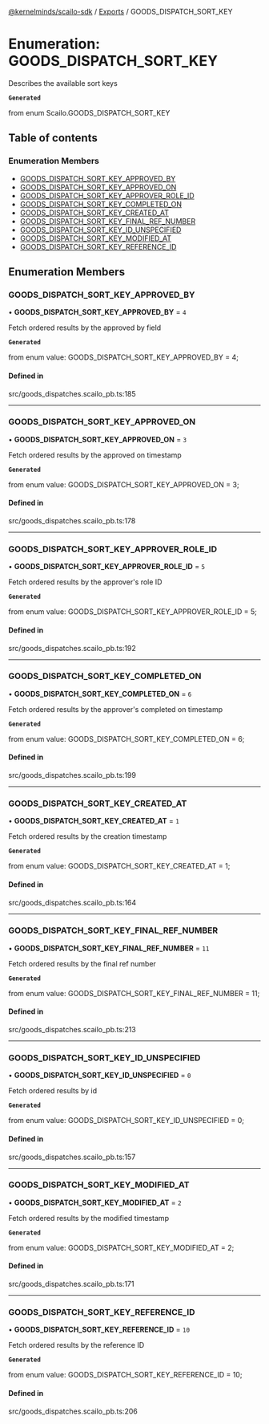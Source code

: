 [@kernelminds/scailo-sdk](../README.md) / [Exports](../modules.md) / GOODS\_DISPATCH\_SORT\_KEY

# Enumeration: GOODS\_DISPATCH\_SORT\_KEY

Describes the available sort keys

**`Generated`**

from enum Scailo.GOODS_DISPATCH_SORT_KEY

## Table of contents

### Enumeration Members

- [GOODS\_DISPATCH\_SORT\_KEY\_APPROVED\_BY](GOODS_DISPATCH_SORT_KEY.md#goods_dispatch_sort_key_approved_by)
- [GOODS\_DISPATCH\_SORT\_KEY\_APPROVED\_ON](GOODS_DISPATCH_SORT_KEY.md#goods_dispatch_sort_key_approved_on)
- [GOODS\_DISPATCH\_SORT\_KEY\_APPROVER\_ROLE\_ID](GOODS_DISPATCH_SORT_KEY.md#goods_dispatch_sort_key_approver_role_id)
- [GOODS\_DISPATCH\_SORT\_KEY\_COMPLETED\_ON](GOODS_DISPATCH_SORT_KEY.md#goods_dispatch_sort_key_completed_on)
- [GOODS\_DISPATCH\_SORT\_KEY\_CREATED\_AT](GOODS_DISPATCH_SORT_KEY.md#goods_dispatch_sort_key_created_at)
- [GOODS\_DISPATCH\_SORT\_KEY\_FINAL\_REF\_NUMBER](GOODS_DISPATCH_SORT_KEY.md#goods_dispatch_sort_key_final_ref_number)
- [GOODS\_DISPATCH\_SORT\_KEY\_ID\_UNSPECIFIED](GOODS_DISPATCH_SORT_KEY.md#goods_dispatch_sort_key_id_unspecified)
- [GOODS\_DISPATCH\_SORT\_KEY\_MODIFIED\_AT](GOODS_DISPATCH_SORT_KEY.md#goods_dispatch_sort_key_modified_at)
- [GOODS\_DISPATCH\_SORT\_KEY\_REFERENCE\_ID](GOODS_DISPATCH_SORT_KEY.md#goods_dispatch_sort_key_reference_id)

## Enumeration Members

### GOODS\_DISPATCH\_SORT\_KEY\_APPROVED\_BY

• **GOODS\_DISPATCH\_SORT\_KEY\_APPROVED\_BY** = ``4``

Fetch ordered results by the approved by field

**`Generated`**

from enum value: GOODS_DISPATCH_SORT_KEY_APPROVED_BY = 4;

#### Defined in

src/goods_dispatches.scailo_pb.ts:185

___

### GOODS\_DISPATCH\_SORT\_KEY\_APPROVED\_ON

• **GOODS\_DISPATCH\_SORT\_KEY\_APPROVED\_ON** = ``3``

Fetch ordered results by the approved on timestamp

**`Generated`**

from enum value: GOODS_DISPATCH_SORT_KEY_APPROVED_ON = 3;

#### Defined in

src/goods_dispatches.scailo_pb.ts:178

___

### GOODS\_DISPATCH\_SORT\_KEY\_APPROVER\_ROLE\_ID

• **GOODS\_DISPATCH\_SORT\_KEY\_APPROVER\_ROLE\_ID** = ``5``

Fetch ordered results by the approver's role ID

**`Generated`**

from enum value: GOODS_DISPATCH_SORT_KEY_APPROVER_ROLE_ID = 5;

#### Defined in

src/goods_dispatches.scailo_pb.ts:192

___

### GOODS\_DISPATCH\_SORT\_KEY\_COMPLETED\_ON

• **GOODS\_DISPATCH\_SORT\_KEY\_COMPLETED\_ON** = ``6``

Fetch ordered results by the approver's completed on timestamp

**`Generated`**

from enum value: GOODS_DISPATCH_SORT_KEY_COMPLETED_ON = 6;

#### Defined in

src/goods_dispatches.scailo_pb.ts:199

___

### GOODS\_DISPATCH\_SORT\_KEY\_CREATED\_AT

• **GOODS\_DISPATCH\_SORT\_KEY\_CREATED\_AT** = ``1``

Fetch ordered results by the creation timestamp

**`Generated`**

from enum value: GOODS_DISPATCH_SORT_KEY_CREATED_AT = 1;

#### Defined in

src/goods_dispatches.scailo_pb.ts:164

___

### GOODS\_DISPATCH\_SORT\_KEY\_FINAL\_REF\_NUMBER

• **GOODS\_DISPATCH\_SORT\_KEY\_FINAL\_REF\_NUMBER** = ``11``

Fetch ordered results by the final ref number

**`Generated`**

from enum value: GOODS_DISPATCH_SORT_KEY_FINAL_REF_NUMBER = 11;

#### Defined in

src/goods_dispatches.scailo_pb.ts:213

___

### GOODS\_DISPATCH\_SORT\_KEY\_ID\_UNSPECIFIED

• **GOODS\_DISPATCH\_SORT\_KEY\_ID\_UNSPECIFIED** = ``0``

Fetch ordered results by id

**`Generated`**

from enum value: GOODS_DISPATCH_SORT_KEY_ID_UNSPECIFIED = 0;

#### Defined in

src/goods_dispatches.scailo_pb.ts:157

___

### GOODS\_DISPATCH\_SORT\_KEY\_MODIFIED\_AT

• **GOODS\_DISPATCH\_SORT\_KEY\_MODIFIED\_AT** = ``2``

Fetch ordered results by the modified timestamp

**`Generated`**

from enum value: GOODS_DISPATCH_SORT_KEY_MODIFIED_AT = 2;

#### Defined in

src/goods_dispatches.scailo_pb.ts:171

___

### GOODS\_DISPATCH\_SORT\_KEY\_REFERENCE\_ID

• **GOODS\_DISPATCH\_SORT\_KEY\_REFERENCE\_ID** = ``10``

Fetch ordered results by the reference ID

**`Generated`**

from enum value: GOODS_DISPATCH_SORT_KEY_REFERENCE_ID = 10;

#### Defined in

src/goods_dispatches.scailo_pb.ts:206
